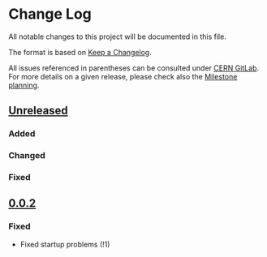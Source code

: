 # Change Log
All notable changes to this project will be documented in this file.

The format is based on [Keep a Changelog](http://keepachangelog.com/).

All issues referenced in parentheses can be consulted under [CERN GitLab](https://gitlab.cern.ch/c2mon/c2mon-daq-hostmetrics/issues).
For more details on a given release, please check also the [Milestone planning](https://gitlab.cern.ch/c2mon/c2mon-daq-hostmetrics/milestones?state=all).

## [Unreleased]
### Added

### Changed

### Fixed



## [0.0.2]
### Fixed
- Fixed startup problems (!1)

[Unreleased]: https://gitlab.cern.ch/c2mon/c2mon-daq-hostmetrics/milestones/2
[0.0.2]: https://gitlab.cern.ch/c2mon/c2mon-daq-hostmetrics/milestones/1